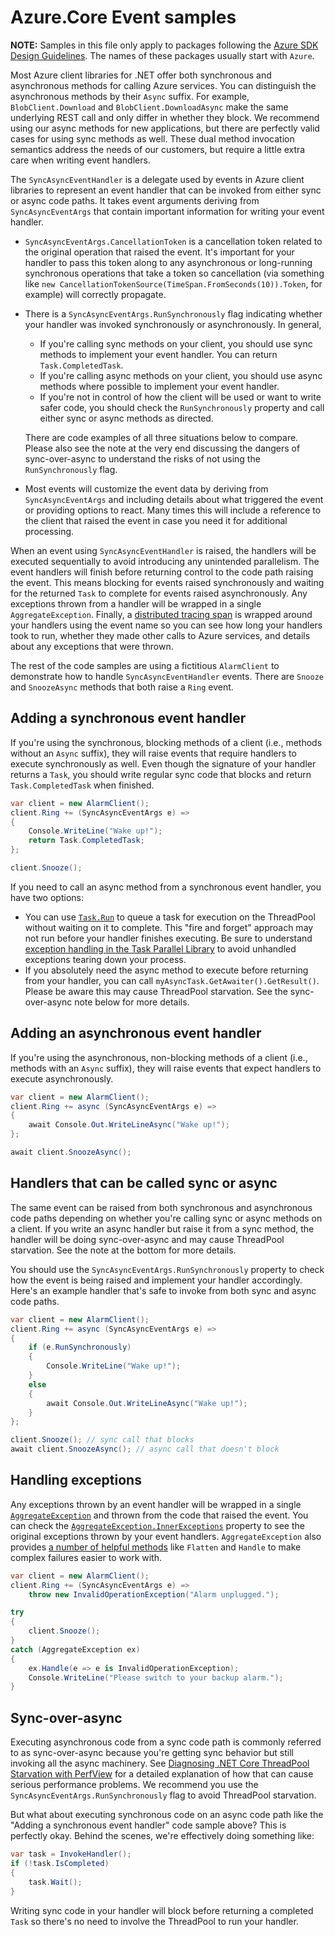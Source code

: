 # Azure.Core Event samples

**NOTE:** Samples in this file only apply to packages following the
[Azure SDK Design Guidelines](https://azure.github.io/azure-sdk/dotnet_introduction.html).
The names of these packages usually start with `Azure`.

Most Azure client libraries for .NET offer both synchronous and asynchronous
methods for calling Azure services.  You can distinguish the asynchronous
methods by their `Async` suffix.  For example, `BlobClient.Download` and
`BlobClient.DownloadAsync` make the same underlying REST call and only differ in
whether they block.  We recommend using our async methods for new applications,
but there are perfectly valid cases for using sync methods as well.  These dual
method invocation semantics address the needs of our customers, but require a
little extra care when writing event handlers.

The `SyncAsyncEventHandler` is a delegate used by events in Azure client
libraries to represent an event handler that can be invoked from either sync or
async code paths.  It takes event arguments deriving from `SyncAsyncEventArgs`
that contain important information for writing your event handler.

- `SyncAsyncEventArgs.CancellationToken` is a cancellation token related to the
  original operation that raised the event.  It's important for your handler to
  pass this token along to any asynchronous or long-running synchronous
  operations that take a token so cancellation (via something like
  `new CancellationTokenSource(TimeSpan.FromSeconds(10)).Token`, for example)
  will correctly propagate.

- There is a `SyncAsyncEventArgs.RunSynchronously` flag indicating whether your
  handler was invoked synchronously or asynchronously.  In general,

    - If you're calling sync methods on your client, you should use sync methods
      to implement your event handler.  You can return `Task.CompletedTask`.
    - If you're calling async methods on your client, you should use async
      methods where possible to implement your event handler.
    - If you're not in control of how the client will be used or want to write
      safer code, you should check the `RunSynchronously` property and call
      either sync or async methods as directed.

  There are code examples of all three situations below to compare.  Please also
  see the note at the very end discussing the dangers of sync-over-async to
  understand the risks of not using the `RunSynchronously` flag.

- Most events will customize the event data by deriving from `SyncAsyncEventArgs`
  and including details about what triggered the event or providing options to
  react.  Many times this will include a reference to the client that raised the
  event in case you need it for additional processing.

When an event using `SyncAsyncEventHandler` is raised, the handlers will be
executed sequentially to avoid introducing any unintended parallelism.  The
event handlers will finish before returning control to the code path raising the
event.  This means blocking for events raised synchronously and waiting for the
returned `Task` to complete for events raised asynchronously.  Any exceptions
thrown from a handler will be wrapped in a single `AggregateException`.  Finally,
a [distributed tracing span](https://github.com/Azure/azure-sdk-for-net/blob/master/sdk/core/Azure.Core/samples/Diagnostics.md#distributed-tracing)
is wrapped around your handlers using the event name so you can see how long
your handlers took to run, whether they made other calls to Azure services, and
details about any exceptions that were thrown.

The rest of the code samples are using a fictitious `AlarmClient` to demonstrate
how to handle `SyncAsyncEventHandler` events.  There are `Snooze` and
`SnoozeAsync` methods that both raise a `Ring` event.

## Adding a synchronous event handler

If you're using the synchronous, blocking methods of a client (i.e., methods
without an `Async` suffix), they will raise events that require handlers to
execute synchronously as well.  Even though the signature of your handler
returns a `Task`, you should write regular sync code that blocks and return
`Task.CompletedTask` when finished.

```C# Snippet:Azure_Core_Samples_EventSamples_SyncHandler
var client = new AlarmClient();
client.Ring += (SyncAsyncEventArgs e) =>
{
    Console.WriteLine("Wake up!");
    return Task.CompletedTask;
};

client.Snooze();
```

If you need to call an async method from a synchronous event handler, you have
two options:

- You can use [`Task.Run`](https://docs.microsoft.com/dotnet/api/system.threading.tasks.task.run)
  to queue a task for execution on the ThreadPool without waiting on it to
  complete.  This "fire and forget" approach may not run before your handler
  finishes executing.  Be sure to understand
  [exception handling in the Task Parallel Library](https://docs.microsoft.com/dotnet/standard/parallel-programming/exception-handling-task-parallel-library)
  to avoid unhandled exceptions tearing down your process.
- If you absolutely need the async method to execute before returning from your
  handler, you can call `myAsyncTask.GetAwaiter().GetResult()`.  Please be aware
  this may cause ThreadPool starvation.  See the sync-over-async note below for
  more details.

## Adding an asynchronous event handler

If you're using the asynchronous, non-blocking methods of a client (i.e.,
methods with an `Async` suffix), they will raise events that expect handlers to
execute asynchronously.

```C# Snippet:Azure_Core_Samples_EventSamples_AsyncHandler
var client = new AlarmClient();
client.Ring += async (SyncAsyncEventArgs e) =>
{
    await Console.Out.WriteLineAsync("Wake up!");
};

await client.SnoozeAsync();
```

## Handlers that can be called sync or async

The same event can be raised from both synchronous and asynchronous code paths
depending on whether you're calling sync or async methods on a client.  If you
write an async handler but raise it from a sync method, the handler will be
doing sync-over-async and may cause ThreadPool starvation.  See the note at the
bottom for more details.

You should use the `SyncAsyncEventArgs.RunSynchronously` property to check how
the event is being raised and implement your handler accordingly.  Here's an
example handler that's safe to invoke from both sync and async code paths.

```C# Snippet:Azure_Core_Samples_EventSamples_CombinedHandler
var client = new AlarmClient();
client.Ring += async (SyncAsyncEventArgs e) =>
{
    if (e.RunSynchronously)
    {
        Console.WriteLine("Wake up!");
    }
    else
    {
        await Console.Out.WriteLineAsync("Wake up!");
    }
};

client.Snooze(); // sync call that blocks
await client.SnoozeAsync(); // async call that doesn't block
```

## Handling exceptions

Any exceptions thrown by an event handler will be wrapped in a single
[`AggregateException`](https://docs.microsoft.com/dotnet/api/system.aggregateexception) and thrown from the code that raised the event.  You can check the
[`AggregateException.InnerExceptions`](https://docs.microsoft.com/dotnet/api/system.aggregateexception.innerexceptions)
property to see the original exceptions thrown by your event handlers.
`AggregateException` also provides
[a number of helpful methods](https://docs.microsoft.com/archive/msdn-magazine/2009/brownfield/aggregating-exceptions)
like `Flatten` and `Handle` to make complex failures easier to work with.

```C# Snippet:Azure_Core_Samples_EventSamples_Exceptions
var client = new AlarmClient();
client.Ring += (SyncAsyncEventArgs e) =>
    throw new InvalidOperationException("Alarm unplugged.");

try
{
    client.Snooze();
}
catch (AggregateException ex)
{
    ex.Handle(e => e is InvalidOperationException);
    Console.WriteLine("Please switch to your backup alarm.");
}
```

## Sync-over-async

Executing asynchronous code from a sync code path is commonly referred to as
sync-over-async because you're getting sync behavior but still invoking all the
async machinery.  See
[Diagnosing .NET Core ThreadPool Starvation with PerfView](https://docs.microsoft.com/archive/blogs/vancem/diagnosing-net-core-threadpool-starvation-with-perfview-why-my-service-is-not-saturating-all-cores-or-seems-to-stall)
for a detailed explanation of how that can cause serious performance problems.
We recommend you use the `SyncAsyncEventArgs.RunSynchronously` flag to avoid
ThreadPool starvation.

But what about executing synchronous code on an async code path like the "Adding
a synchronous event handler" code sample above?  This is perfectly okay.  Behind
the scenes, we're effectively doing something like:

```C#
var task = InvokeHandler();
if (!task.IsCompleted)
{
    task.Wait();
}
```

Writing sync code in your handler will block before returning a completed `Task`
so there's no need to involve the ThreadPool to run your handler.
